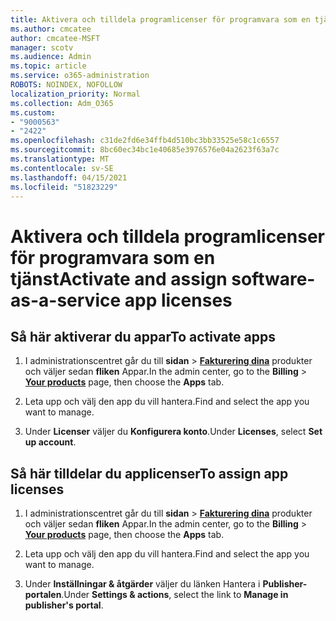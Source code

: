 ```yaml
---
title: Aktivera och tilldela programlicenser för programvara som en tjänst
ms.author: cmcatee
author: cmcatee-MSFT
manager: scotv
ms.audience: Admin
ms.topic: article
ms.service: o365-administration
ROBOTS: NOINDEX, NOFOLLOW
localization_priority: Normal
ms.collection: Adm_O365
ms.custom:
- "9000563"
- "2422"
ms.openlocfilehash: c31de2fd6e34ffb4d510bc3bb33525e58c1c6557
ms.sourcegitcommit: 8bc60ec34bc1e40685e3976576e04a2623f63a7c
ms.translationtype: MT
ms.contentlocale: sv-SE
ms.lasthandoff: 04/15/2021
ms.locfileid: "51823229"
---
```

# <a name="activate-and-assign-software-as-a-service-app-licenses"></a><span data-ttu-id="2f622-102">Aktivera och tilldela programlicenser för programvara som en tjänst</span><span class="sxs-lookup"><span data-stu-id="2f622-102">Activate and assign software-as-a-service app licenses</span></span> 

## <a name="to-activate-apps"></a><span data-ttu-id="2f622-103">Så här aktiverar du appar</span><span class="sxs-lookup"><span data-stu-id="2f622-103">To activate apps</span></span>

1. <span data-ttu-id="2f622-104">I administrationscentret går du till **sidan**  >  **[Fakturering dina](https://go.microsoft.com/fwlink/p/?linkid=842054)** produkter och väljer sedan **fliken** Appar.</span><span class="sxs-lookup"><span data-stu-id="2f622-104">In the admin center, go to the **Billing** > **[Your products](https://go.microsoft.com/fwlink/p/?linkid=842054)** page, then choose the **Apps** tab.</span></span>

2. <span data-ttu-id="2f622-105">Leta upp och välj den app du vill hantera.</span><span class="sxs-lookup"><span data-stu-id="2f622-105">Find and select the app you want to manage.</span></span>

3. <span data-ttu-id="2f622-106">Under **Licenser** väljer du **Konfigurera konto**.</span><span class="sxs-lookup"><span data-stu-id="2f622-106">Under **Licenses**, select **Set up account**.</span></span>  

## <a name="to-assign-app-licenses"></a><span data-ttu-id="2f622-107">Så här tilldelar du applicenser</span><span class="sxs-lookup"><span data-stu-id="2f622-107">To assign app licenses</span></span>

1. <span data-ttu-id="2f622-108">I administrationscentret går du till **sidan**  >  **[Fakturering dina](https://go.microsoft.com/fwlink/p/?linkid=842054)** produkter och väljer sedan **fliken** Appar.</span><span class="sxs-lookup"><span data-stu-id="2f622-108">In the admin center, go to the **Billing** > **[Your products](https://go.microsoft.com/fwlink/p/?linkid=842054)** page, then choose the **Apps** tab.</span></span>

2. <span data-ttu-id="2f622-109">Leta upp och välj den app du vill hantera.</span><span class="sxs-lookup"><span data-stu-id="2f622-109">Find and select the app you want to manage.</span></span>  

3. <span data-ttu-id="2f622-110">Under **Inställningar & åtgärder** väljer du länken Hantera i **Publisher-portalen**.</span><span class="sxs-lookup"><span data-stu-id="2f622-110">Under **Settings & actions**, select the link to **Manage in publisher's portal**.</span></span>